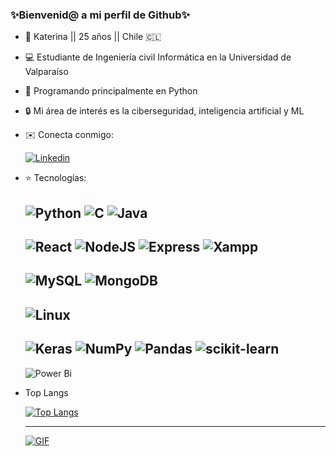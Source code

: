 ### ✨Bienvenid@ a mi perfil de Github✨

<!-- **KaterinaPenaloza/KaterinaPenaloza** is a ✨ _special_ ✨ repository because its `README.md` (this file) appears on your GitHub profile. -->
- 👻 Katerina || 25 años || Chile 🇨🇱
- 💻 Estudiante de Ingeniería civil Informática en la Universidad de Valparaíso
- 🐍 Programando principalmente en Python
- 🔒 Mi área de interés es la ciberseguridad, inteligencia artificial y ML
- ✉️ Conecta conmigo:
  
  [![Linkedin](https://img.shields.io/badge/LinkedIn-0077B5?style=for-the-badge&logo=linkedin&logoColor=white)](https://www.linkedin.com/in/katerina-pe%C3%B1aloza/)

- ⭐ Tecnologías:

  ![Python](https://img.shields.io/badge/python-3670A0?style=for-the-badge&logo=python&logoColor=ffdd54)
  ![C](https://img.shields.io/badge/C-00599C?style=for-the-badge&logo=c&logoColor=white)
  ![Java](https://img.shields.io/badge/java-%23ED8B00.svg?style=for-the-badge&logo=openjdk&logoColor=white)
  ---
  ![React](https://img.shields.io/badge/react-%2320232a.svg?style=for-the-badge&logo=react&logoColor=%2361DAFB)
  ![NodeJS](https://img.shields.io/badge/node.js-6DA55F?style=for-the-badge&logo=node.js&logoColor=white)
  ![Express](https://img.shields.io/badge/Express%20js-000000?style=for-the-badge&logo=express&logoColor=white)
  ![Xampp](https://img.shields.io/badge/Xampp-F37623?style=for-the-badge&logo=xampp&logoColor=white)
  ---
  ![MySQL](https://img.shields.io/badge/mysql-4479A1.svg?style=for-the-badge&logo=mysql&logoColor=white)
  ![MongoDB](https://img.shields.io/badge/MongoDB-%234ea94b.svg?style=for-the-badge&logo=mongodb&logoColor=white)
  ---
  ![Linux](https://img.shields.io/badge/Linux-FCC624?style=for-the-badge&logo=linux&logoColor=black)
  ---
  ![Keras](https://img.shields.io/badge/Keras-%23D00000.svg?style=for-the-badge&logo=Keras&logoColor=white)
  ![NumPy](https://img.shields.io/badge/numpy-%23013243.svg?style=for-the-badge&logo=numpy&logoColor=white)
  ![Pandas](https://img.shields.io/badge/pandas-%23150458.svg?style=for-the-badge&logo=pandas&logoColor=white)
  ![scikit-learn](https://img.shields.io/badge/scikit--learn-%23F7931E.svg?style=for-the-badge&logo=scikit-learn&logoColor=white)
  ---
  ![Power Bi](https://img.shields.io/badge/power_bi-F2C811?style=for-the-badge&logo=powerbi&logoColor=black)

<!-- [![Katerina's GitHub stats](https://github-readme-stats.vercel.app/api?username=KaterinaPenaloza)](https://github.com/KaterinaPenaloza/github-readme-stats) -->
- Top Langs
  
  [![Top Langs](https://github-readme-stats.vercel.app/api/top-langs/?username=KaterinaPenaloza&langs_count=6&layout=compact)](https://github.com/KaterinaPenaloza/github-readme-stats)


  ---
  
  [![GIF](https://media.giphy.com/media/11JTxkrmq4bGE0/giphy.gif)](https://giphy.com/gifs/cat-computer-working-11JTxkrmq4bGE0)

<!-- BEGIN bunnyhero labs pet code -->
<!-- <a href="http://bunnyherolabs.com/adopt/showpet.php?b=bWM9Zm94LnN3ZiZjbHI9MHhlNjEyNjEmY249JmFuPWthdHpld3k%3D"><img src="http://petimage.bunnyherolabs.com/adopt/petimage/bWM9Zm94LnN3ZiZjbHI9MHhlNjEyNjEmY249JmFuPWthdHpld3k%3D.png" width="250" height="300" alt="my pet!" style="border: 0" /></a> -->
<!-- END bunnyhero labs pet code -->
